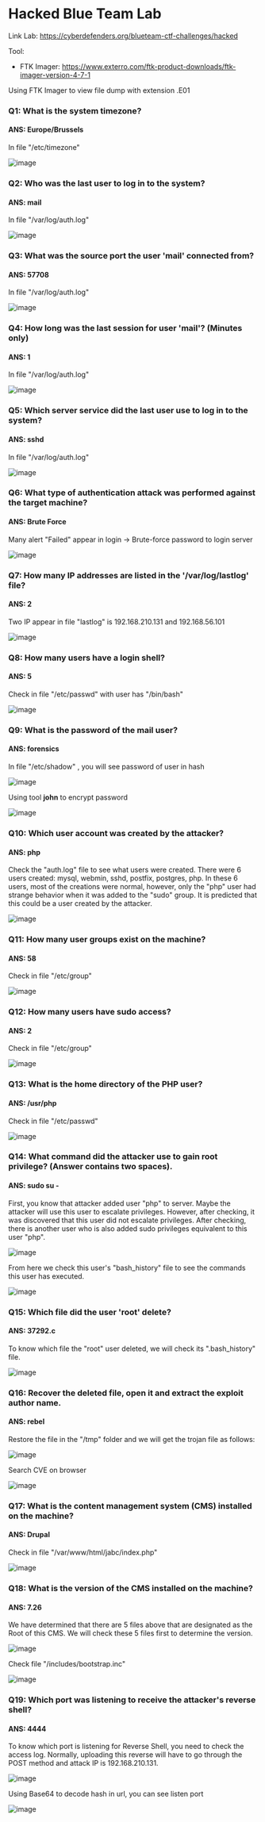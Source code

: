 # Hacked Blue Team Lab

Link Lab: https://cyberdefenders.org/blueteam-ctf-challenges/hacked

Tool:
  - FTK Imager: https://www.exterro.com/ftk-product-downloads/ftk-imager-version-4-7-1

Using FTK Imager to view file dump with extension .E01

### Q1: What is the system timezone?
#### ANS: Europe/Brussels

In file "/etc/timezone"

![image](https://github.com/user-attachments/assets/d101bdb8-2915-4adf-b433-65a490025ca5)

### Q2: Who was the last user to log in to the system?
#### ANS: mail

In file "/var/log/auth.log"

![image](https://github.com/user-attachments/assets/a576d9bc-6704-4280-9524-a4fcbc7406f1)

### Q3: What was the source port the user 'mail' connected from?
#### ANS: 57708

In file "/var/log/auth.log"

![image](https://github.com/user-attachments/assets/6fd967cf-9c81-4799-8e01-22ec115c6a65)

### Q4: How long was the last session for user 'mail'? (Minutes only)
#### ANS:  1

In file "/var/log/auth.log"

![image](https://github.com/user-attachments/assets/4ec7978d-3874-4745-a8bb-009060b9a005)

### Q5: Which server service did the last user use to log in to the system?
#### ANS: sshd

In file  "/var/log/auth.log"

![image](https://github.com/user-attachments/assets/25124860-8418-4398-ae08-be8d95d4c336)

### Q6: What type of authentication attack was performed against the target machine?
#### ANS: Brute Force

Many alert "Failed" appear in login -> Brute-force password to login server

![image](https://github.com/user-attachments/assets/74a2281f-7bf6-4656-8e84-dd0b7d286a84)

### Q7: How many IP addresses are listed in the '/var/log/lastlog' file?
#### ANS: 2

Two IP appear in file "lastlog" is 192.168.210.131 and 192.168.56.101

![image](https://github.com/user-attachments/assets/513ac819-0e69-4607-828f-079a66fb6577)

### Q8: How many users have a login shell?
#### ANS: 5

Check in file "/etc/passwd" with user has "/bin/bash"

![image](https://github.com/user-attachments/assets/ec05ef70-3a14-496d-a540-0382f1094ede)

### Q9: What is the password of the mail user?
#### ANS: forensics

In file "/etc/shadow" , you will see password of user in hash

![image](https://github.com/user-attachments/assets/2e65a176-600c-4895-92e8-c352f2584ed0)

Using tool <strong>john</strong> to encrypt password

![image](https://github.com/user-attachments/assets/0309e517-9f39-4d82-aac0-0eab7847f6e7)


### Q10: Which user account was created by the attacker?
#### ANS: php

Check the "auth.log" file to see what users were created. There were 6 users created: mysql, webmin, sshd, postfix, postgres, php. In these 6 users, most of the creations were normal, however, only the "php" user had strange behavior when it was added to the "sudo" group. It is predicted that this could be a user created by the attacker.

![image](https://github.com/user-attachments/assets/daea948a-dc55-4bd2-bf49-f73f2a353585)

### Q11: How many user groups exist on the machine?
#### ANS: 58

Check in file "/etc/group"

![image](https://github.com/user-attachments/assets/0579bf5d-dce0-448d-92ef-1c304d66e5c1)

### Q12: How many users have sudo access?
#### ANS: 2

Check in file  "/etc/group"

![image](https://github.com/user-attachments/assets/79517430-255c-4867-b5aa-15c69d752d8c)

### Q13: What is the home directory of the PHP user?
#### ANS: /usr/php

Check in file "/etc/passwd"

![image](https://github.com/user-attachments/assets/2c1dbf8f-7c7c-4840-b8c6-82b31d32f32e)

### Q14: What command did the attacker use to gain root privilege? (Answer contains two spaces).
#### ANS: sudo su -

First, you know that attacker added user "php" to server. Maybe the attacker will use this user to escalate privileges. However, after checking, it was discovered that this user did not escalate privileges. After checking, there is another user who is also added sudo privileges equivalent to this user "php".

![image](https://github.com/user-attachments/assets/67a05fda-b7c4-4730-9f9a-e3acfe55baeb)

From here we check this user's "bash_history" file to see the commands this user has executed.

![image](https://github.com/user-attachments/assets/07905f01-fc41-4acb-8c0b-c01f2cd3e0c3)

### Q15: Which file did the user 'root' delete?
#### ANS: 37292.c

To know which file the "root" user deleted, we will check its ".bash_history" file.

![image](https://github.com/user-attachments/assets/e5a55c18-d436-417e-953e-4b406e179e2a)

### Q16: Recover the deleted file, open it and extract the exploit author name.
#### ANS: rebel

Restore the file in the "/tmp" folder and we will get the trojan file as follows:

![image](https://github.com/user-attachments/assets/b7b7b6a6-f25e-4a56-ae52-8e5a31369ad0)

Search CVE on browser

![image](https://github.com/user-attachments/assets/cf0d4511-bbcb-464f-a586-b3f9fe034c5a)

### Q17: What is the content management system (CMS) installed on the machine?
#### ANS: Drupal

Check in file "/var/www/html/jabc/index.php"

![image](https://github.com/user-attachments/assets/45f3f5d2-a7de-4e20-9cb1-c6c2a154c0a8)


### Q18: What is the version of the CMS installed on the machine?
#### ANS: 7.26

We have determined that there are 5 files above that are designated as the Root of this CMS. We will check these 5 files first to determine the version.

![image](https://github.com/user-attachments/assets/ed476fd5-86a7-43d4-ac40-27b7143b8c64)

Check file "/includes/bootstrap.inc"

![image](https://github.com/user-attachments/assets/73b94f4a-c3c2-4456-b472-0938db30a5c3)

### Q19: Which port was listening to receive the attacker's reverse shell?
#### ANS: 4444

To know which port is listening for Reverse Shell, you need to check the access log. Normally, uploading this reverse will have to go through the POST method and attack IP is 192.168.210.131.

![image](https://github.com/user-attachments/assets/6bc1f4ed-82c4-4502-b626-0d5d57654ab6)

Using Base64 to decode hash in url, you can see listen port

![image](https://github.com/user-attachments/assets/cf0582cd-2526-46c1-8b95-7e5e9757bf2b)


